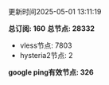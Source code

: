 更新时间2025-05-01 13:11:19

**总订阅: 160**
**总节点: 28332**
- vless节点: 7803
- hysteria2节点: 2

**google ping有效节点: 326**
